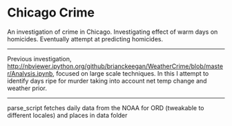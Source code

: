 # Chicago Crime
An investigation of crime in Chicago. Investigating effect of warm days on homicides. Eventually attempt at predicting homicides. 
____
Previous investigation, http://nbviewer.ipython.org/github/brianckeegan/WeatherCrime/blob/master/Analysis.ipynb, focused on large scale techniques. In this I attempt to identify days ripe for murder taking into account net temp change and weather prior. 
_____
parse_script fetches daily data from the NOAA for ORD (tweakable to different locales) and places in data folder
